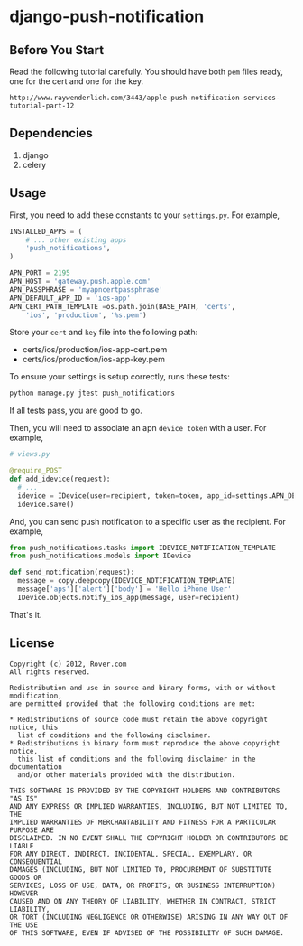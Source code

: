 django-push-notification
========================

## Before You Start

Read the following tutorial carefully. You should have both `pem` files ready, one for the cert and one for the key.

    http://www.raywenderlich.com/3443/apple-push-notification-services-tutorial-part-12

## Dependencies

1. django
2. celery

## Usage
First, you need to add these constants to your `settings.py`. For example,

```python
INSTALLED_APPS = (
    # ... other existing apps
    'push_notifications',
)

APN_PORT = 2195
APN_HOST = 'gateway.push.apple.com'
APN_PASSPHRASE = 'myapncertpassphrase'
APN_DEFAULT_APP_ID = 'ios-app'
APN_CERT_PATH_TEMPLATE =os.path.join(BASE_PATH, 'certs',
    'ios', 'production', '%s.pem')
```

Store your `cert` and `key` file into the following path:

* certs/ios/production/ios-app-cert.pem
* certs/ios/production/ios-app-key.pem

To ensure your settings is setup correctly, runs these tests:

```bash
python manage.py jtest push_notifications
```

If all tests pass, you are good to go.

Then, you will need to associate an apn `device token` with a user. For example,

```python
# views.py

@require_POST
def add_idevice(request):
  # ...
  idevice = IDevice(user=recipient, token=token, app_id=settings.APN_DEFAULT_APP_ID)
  idevice.save()
```

And, you can send push notification to a specific user as the recipient. For example,

```python
from push_notifications.tasks import IDEVICE_NOTIFICATION_TEMPLATE
from push_notifications.models import IDevice

def send_notification(request):
  message = copy.deepcopy(IDEVICE_NOTIFICATION_TEMPLATE)
  message['aps']['alert']['body'] = 'Hello iPhone User'
  IDevice.objects.notify_ios_app(message, user=recipient)

```

That's it.

## License


```
Copyright (c) 2012, Rover.com
All rights reserved.

Redistribution and use in source and binary forms, with or without modification,
are permitted provided that the following conditions are met:

* Redistributions of source code must retain the above copyright notice, this 
  list of conditions and the following disclaimer.
* Redistributions in binary form must reproduce the above copyright notice, 
  this list of conditions and the following disclaimer in the documentation 
  and/or other materials provided with the distribution.
  
THIS SOFTWARE IS PROVIDED BY THE COPYRIGHT HOLDERS AND CONTRIBUTORS "AS IS" 
AND ANY EXPRESS OR IMPLIED WARRANTIES, INCLUDING, BUT NOT LIMITED TO, THE 
IMPLIED WARRANTIES OF MERCHANTABILITY AND FITNESS FOR A PARTICULAR PURPOSE ARE 
DISCLAIMED. IN NO EVENT SHALL THE COPYRIGHT HOLDER OR CONTRIBUTORS BE LIABLE 
FOR ANY DIRECT, INDIRECT, INCIDENTAL, SPECIAL, EXEMPLARY, OR CONSEQUENTIAL 
DAMAGES (INCLUDING, BUT NOT LIMITED TO, PROCUREMENT OF SUBSTITUTE GOODS OR 
SERVICES; LOSS OF USE, DATA, OR PROFITS; OR BUSINESS INTERRUPTION) HOWEVER 
CAUSED AND ON ANY THEORY OF LIABILITY, WHETHER IN CONTRACT, STRICT LIABILITY, 
OR TORT (INCLUDING NEGLIGENCE OR OTHERWISE) ARISING IN ANY WAY OUT OF THE USE 
OF THIS SOFTWARE, EVEN IF ADVISED OF THE POSSIBILITY OF SUCH DAMAGE.
```
